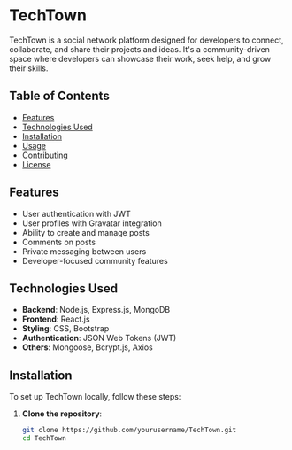 # TechTown

TechTown is a social network platform designed for developers to connect, collaborate, and share their projects and ideas. It's a community-driven space where developers can showcase their work, seek help, and grow their skills.

## Table of Contents

- [Features](#features)
- [Technologies Used](#technologies-used)
- [Installation](#installation)
- [Usage](#usage)
- [Contributing](#contributing)
- [License](#license)

## Features

- User authentication with JWT
- User profiles with Gravatar integration
- Ability to create and manage posts
- Comments on posts
- Private messaging between users
- Developer-focused community features

## Technologies Used

- **Backend**: Node.js, Express.js, MongoDB
- **Frontend**: React.js
- **Styling**: CSS, Bootstrap
- **Authentication**: JSON Web Tokens (JWT)
- **Others**: Mongoose, Bcrypt.js, Axios

## Installation

To set up TechTown locally, follow these steps:

1. **Clone the repository**:
   ```bash
   git clone https://github.com/yourusername/TechTown.git
   cd TechTown
